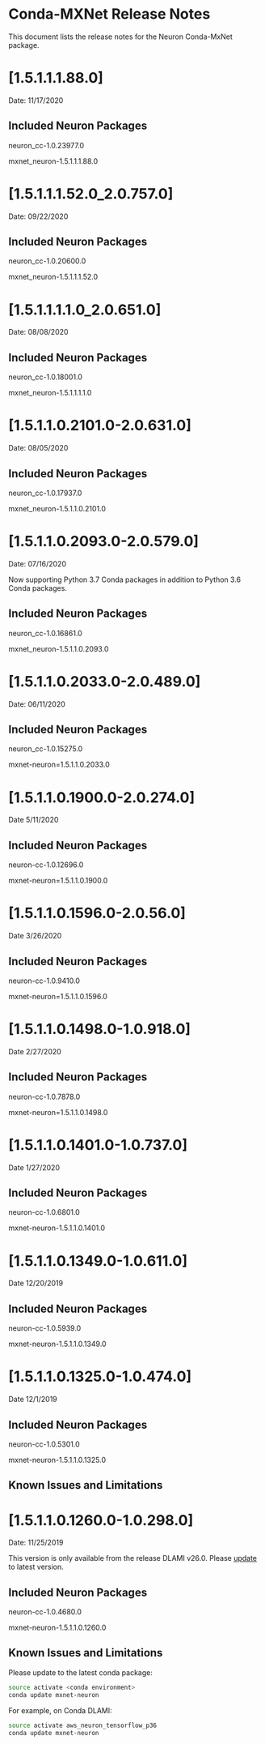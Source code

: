 # Conda-MXNet Release Notes

This document lists the release notes for the Neuron Conda-MxNet package.

# [1.5.1.1.1.88.0]

Date: 11/17/2020

## Included Neuron Packages

neuron_cc-1.0.23977.0

mxnet_neuron-1.5.1.1.1.88.0


# [1.5.1.1.1.52.0_2.0.757.0]

Date: 09/22/2020

## Included Neuron Packages

neuron_cc-1.0.20600.0

mxnet_neuron-1.5.1.1.1.52.0


# [1.5.1.1.1.1.0_2.0.651.0]

Date: 08/08/2020

## Included Neuron Packages

neuron_cc-1.0.18001.0

mxnet_neuron-1.5.1.1.1.1.0


# [1.5.1.1.0.2101.0-2.0.631.0]

Date: 08/05/2020

## Included Neuron Packages

neuron_cc-1.0.17937.0

mxnet_neuron-1.5.1.1.0.2101.0


# [1.5.1.1.0.2093.0-2.0.579.0]

Date: 07/16/2020

Now supporting Python 3.7 Conda packages in addition to Python 3.6 Conda packages.

## Included Neuron Packages

neuron_cc-1.0.16861.0

mxnet_neuron-1.5.1.1.0.2093.0

# [1.5.1.1.0.2033.0-2.0.489.0]

Date: 06/11/2020

## Included Neuron Packages

neuron_cc-1.0.15275.0

mxnet-neuron=1.5.1.1.0.2033.0

# [1.5.1.1.0.1900.0-2.0.274.0]

Date 5/11/2020

## Included Neuron Packages

neuron-cc-1.0.12696.0

mxnet-neuron=1.5.1.1.0.1900.0

# [1.5.1.1.0.1596.0-2.0.56.0]

Date 3/26/2020

## Included Neuron Packages

neuron-cc-1.0.9410.0

mxnet-neuron=1.5.1.1.0.1596.0

# [1.5.1.1.0.1498.0-1.0.918.0]

Date 2/27/2020

## Included Neuron Packages

neuron-cc-1.0.7878.0

mxnet-neuron=1.5.1.1.0.1498.0


# [1.5.1.1.0.1401.0-1.0.737.0]

Date 1/27/2020

## Included Neuron Packages

neuron-cc-1.0.6801.0

mxnet-neuron-1.5.1.1.0.1401.0


# [1.5.1.1.0.1349.0-1.0.611.0]

Date 12/20/2019

## Included Neuron Packages

neuron-cc-1.0.5939.0

mxnet-neuron-1.5.1.1.0.1349.0

# [1.5.1.1.0.1325.0-1.0.474.0]

Date 12/1/2019

## Included Neuron Packages

neuron-cc-1.0.5301.0

mxnet-neuron-1.5.1.1.0.1325.0

## Known Issues and Limitations

# [1.5.1.1.0.1260.0-1.0.298.0]

Date:  11/25/2019

This version is only available from the release DLAMI v26.0. Please [update](../dlami-release-notes.md#known-issues) to latest version.

## Included Neuron Packages

neuron-cc-1.0.4680.0

mxnet-neuron-1.5.1.1.0.1260.0

## Known Issues and Limitations

Please update to the latest conda package:

```bash
source activate <conda environment>
conda update mxnet-neuron
```

For example, on Conda DLAMI:
```bash
source activate aws_neuron_tensorflow_p36
conda update mxnet-neuron
```
